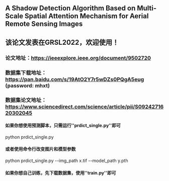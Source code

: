 ## A Shadow Detection Algorithm Based on Multi-Scale Spatial Attention Mechanism for Aerial Remote Sensing Images
## 该论文发表在GRSL2022，欢迎使用！
### 论文地址：https://ieeexplore.ieee.org/document/9502720
### 数据集下载地址： https://pan.baidu.com/s/19AtO2Y7r5wDZs0PQgA5eug (password: mhxt)
### 数据集论文地址：https://www.sciencedirect.com/science/article/pii/S0924271620302045

#### 如果你想使用预测脚本，只需运行''prdict_single.py''即可
python prdict_single.py 
#### 或者使用命令行改变图片和模型参数
python prdict_single.py --img_path x.tif --model_path y.pth

#### 如果你想自己训练，先下载数据集，使用''train.py''即可
